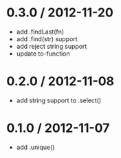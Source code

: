 
0.3.0 / 2012-11-20 
==================

  * add .findLast(fn)
  * add .find(str) support
  * add reject string support
  * update to-function

0.2.0 / 2012-11-08 
==================

  * add string support to .select()

0.1.0 / 2012-11-07 
==================

  * add .unique()
